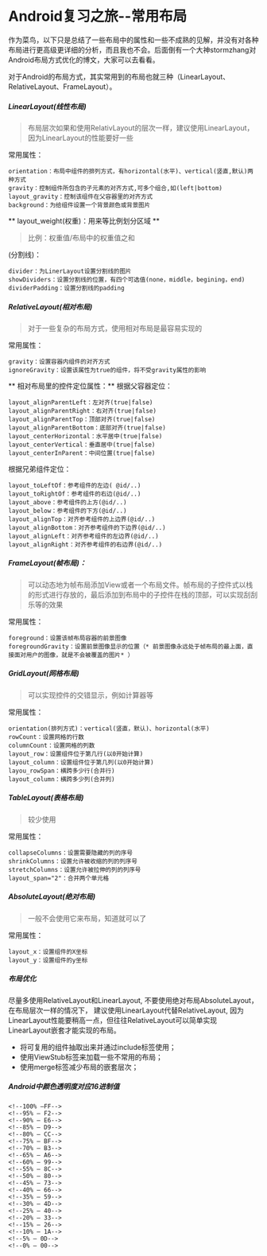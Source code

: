 # Android复习之旅--常用布局

作为菜鸟，以下只是总结了一些布局中的属性和一些不成熟的见解，并没有对各种布局进行更高级更详细的分析，而且我也不会。后面倒有一个大神stormzhang对Android布局方式优化的博文，大家可以去看看。

对于Android的布局方式，其实常用到的布局也就三种（LinearLayout、RelativeLayout、FrameLayout）。

##### LinearLayout(线性布局)

> 布局层次如果和使用RelativLayout的层次一样，建议使用LinearLayout，因为LinearLayout的性能要好一些

常用属性：

```
orientation：布局中组件的排列方式，有horizontal(水平)、vertical(竖直,默认)两种方式
gravity：控制组件所包含的子元素的对齐方式,可多个组合,如(left|bottom)
layout_gravity：控制该组件在父容器里的对齐方式
background：为给组件设置一个背景颜色或背景图片
```

** layout_weight(权重)：用来等比例划分区域 **

> 比例：权重值/布局中的权重值之和

(分割线)：

```
divider：为LinerLayout设置分割线的图片
showDividers：设置分割线的位置，有四个可选值(none，middle，begining，end)
dividerPadding：设置分割线的padding
```

##### RelativeLayout(相对布局)

> 对于一些复杂的布局方式，使用相对布局是最容易实现的

常用属性：

```
gravity：设置容器内组件的对齐方式
ignoreGravity：设置该属性为true的组件，将不受gravity属性的影响
```

** 相对布局里的控件定位属性：**
根据父容器定位：

```
layout_alignParentLeft：左对齐(true|false)
layout_alignParentRight：右对齐(true|false)
layout_alignParentTop：顶部对齐(true|false)
layout_alignParentBottom：底部对齐(true|false)
layout_centerHorizontal：水平居中(true|false)
layout_centerVertical：垂直居中(true|false)
layout_centerInParent：中间位置(true|false)
```

根据兄弟组件定位：

```
layout_toLeftOf：参考组件的左边( @id/..)
layout_toRightOf：参考组件的右边(@id/..)
layout_above：参考组件的上方(@id/..)
layout_below：参考组件的下方(@id/..)
layout_alignTop：对齐参考组件的上边界(@id/..)
layout_alignBottom：对齐参考组件的下边界(@id/..)
layout_alignLeft：对齐参考组件的左边界(@id/..)
layout_alignRight：对齐参考组件的右边界(@id/..)
```

##### FrameLayout(帧布局)：

> 可以动态地为帧布局添加View或者一个布局文件。帧布局的子控件式以栈的形式进行存放的，最后添加到布局中的子控件在栈的顶部，可以实现刮刮乐等的效果

常用属性：

```
foreground：设置该帧布局容器的前景图像
foregroundGravity：设置前景图像显示的位置（* 前景图像永远处于帧布局的最上面，直接面对用户的图像，就是不会被覆盖的图片* ）
```

##### GridLayout(网格布局)

> 可以实现控件的交错显示，例如计算器等

常用属性：

```
orientation(排列方式)：vertical(竖直，默认)、horizontal(水平)
rowCount：设置网格的行数
columnCount：设置网格的列数
layout_row：设置组件位于第几行(以0开始计算)
layout_column：设置组件位于第几列(以0开始计算)
layou_rowSpan：横跨多少行(合并行)
layout_column：横跨多少列(合并列)
```

##### TableLayout(表格布局) 

> 较少使用

常用属性：

```
collapseColumns：设置需要隐藏的列的序号
shrinkColumns：设置允许被收缩的列的列序号
stretchColumns：设置允许被拉伸的列的列序号
layout_span="2"：合并两个单元格
```

##### AbsoluteLayout(绝对布局)

> 一般不会使用它来布局，知道就可以了

常用属性：

```
layout_x：设置组件的X坐标
layout_y：设置组件的y坐标
```

##### 布局优化 
尽量多使用RelativeLayout和LinearLayout, 不要使用绝对布局AbsoluteLayout，在布局层次一样的情况下， 建议使用LinearLayout代替RelativeLayout, 因为LinearLayout性能要稍高一点，但往往RelativeLayout可以简单实现LinearLayout嵌套才能实现的布局。

- 将可复用的组件抽取出来并通过include标签使用；
- 使用ViewStub标签来加载一些不常用的布局；
- 使用merge标签减少布局的嵌套层次；

##### Android中颜色透明度对应16进制值

<!--百分比-开头字母-->
    <!--100% —FF-->
    <!--95% — F2-->
    <!--90% — E6-->
    <!--85% — D9-->
    <!--80% — CC-->
    <!--75% — BF-->
    <!--70% — B3-->
    <!--65% — A6-->
    <!--60% — 99-->
    <!--55% — 8C-->
    <!--50% — 80-->
    <!--45% — 73-->
    <!--40% — 66-->
    <!--35% — 59-->
    <!--30% — 4D-->
    <!--25% — 40-->
    <!--20% — 33-->
    <!--15% — 26-->
    <!--10% — 1A-->
    <!--5% — 0D-->
    <!--0% — 00-->

